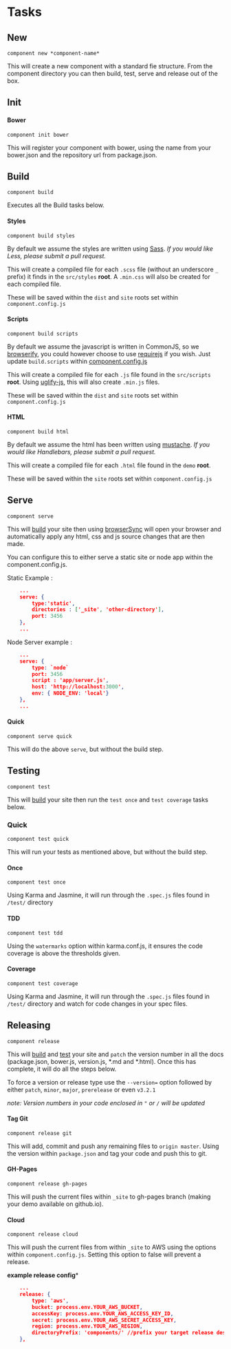 # Tasks

## New

`component new *component-name*`

This will create a new component with a standard fie structure. From the component directory you can then build, test, serve and release out of the box.

## Init

#### Bower

`component init bower`

This will register your component with bower, using the name from your bower.json and the repository url from package.json.

## Build

`component build`

Executes all the Build tasks below.

#### Styles

`component build styles`

By default we assume the styles are written using [Sass](http://sass-lang.com/). *If you would like Less, please submit a pull request.*

This will create a compiled file for each `.scss` file (without an underscore `_` prefix) it finds in the `src/styles` **root**.
A `.min.css` will also be created for each compiled file.

These will be saved within the `dist` and `site` roots set within `component.config.js`

#### Scripts

`component build scripts`

By default we assume the javascript is written in CommonJS, so we [browserify](https://www.npmjs.com/package/browserify), you could however choose to use [requirejs](http://requirejs.org/) if you wish.
Just update `build.scripts` within [component.config.js](../component-structure/component.config.js)

This will create a compiled file for each `.js` file found in the `src/scripts` **root**.
Using [uglify-js](https://www.npmjs.com/package/uglify-js), this will also create `.min.js` files.

These will be saved within the `dist` and `site` roots set within `component.config.js`

#### HTML

`component build html`

By default we assume the html has been written using [mustache](https://github.com/janl/mustache.js). *If you would like Handlebars, please submit a pull request.*

This will create a compiled file for each `.html` file found in the `demo` **root**.

These will be saved within the `site` roots set within `component.config.js`


## Serve

`component serve`

This will [build](#build) your site then using [browserSync](https://www.npmjs.com/package/browser-sync) will open your browser and automatically apply any html, css and js source changes that are then made.

You can configure this to either serve a static site or node app within the component.config.js.

Static Example :
```json
    ...
    serve: {
        type:'static',
        directories : ['_site', 'other-directory'],
        port: 3456
    },
    ...
```

Node Server example : 
```json
    ...
    serve: {
        type: `node`
        port: 3456
        script : 'app/server.js',
        host: 'http://localhost:3000',
        env: { NODE_ENV: 'local'}
    },
    ...
```

#### Quick

`component serve quick`

This will do the above `serve`, but without the build step.

## Testing

`component test`

This will [build](#build) your site then run the `test once` and `test coverage` tasks below.

### Quick

`component test quick`

This will run your tests as mentioned above, but without the build step.


#### Once

`component test once`

Using Karma and Jasmine, it will run through the `.spec.js` files found in `/test/` directory

#### TDD

`component test tdd`

Using the `watermarks` option within karma.conf.js, it ensures the code coverage is above the thresholds given.

#### Coverage

`component test coverage`

Using Karma and Jasmine, it will run through the `.spec.js` files found in `/test/` directory and watch for code changes in your spec files.


## Releasing

`component release`

This will [build](#build) and [test](#test) your site and `patch` the version number in all the docs (package.json, bower.js, version.js, *.md and *.html).
Once this has complete, it will do all the steps below.

To force a version or release type use the `--version=` option followed by either `patch`, `minor`, `major`, `prerelease` or even `v3.2.1`

*note: Version numbers in your code enclosed in `"` or `/` will be updated*

#### Tag Git

`component release git`

This will add, commit and push any remaining files to `origin master`. Using the version within `package.json` and tag your code and push this to git.

#### GH-Pages

`component release gh-pages`

This will push the current files within `_site` to gh-pages branch (making your demo available on github.io).

#### Cloud

`component release cloud`

This will push the current files from within `_site` to AWS using the options within `component.config.js`.  Setting this option to false will prevent a release.

**example release config***
```json
    ...
    release: {
        type: 'aws',
        bucket: process.env.YOUR_AWS_BUCKET,
        accessKey: process.env.YOUR_AWS_ACCESS_KEY_ID,
        secret: process.env.YOUR_AWS_SECRET_ACCESS_KEY,
        region: process.env.YOUR_AWS_REGION,
        directoryPrefix: 'components/' //prefix your target release destination
    },
```
